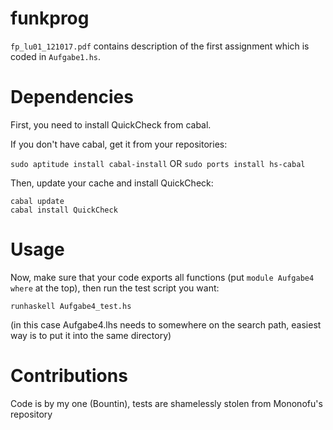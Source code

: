 funkprog
========

``fp_lu01_121017.pdf`` contains description of the first assignment which is coded in ``Aufgabe1.hs``.


Dependencies
============

First, you need to install QuickCheck from cabal.

If you don't have cabal, get it from your repositories:

```sudo aptitude install cabal-install``` OR ```sudo ports install hs-cabal```

Then, update your cache and install QuickCheck:

```
cabal update
cabal install QuickCheck
```

Usage
=====

Now, make sure that your code exports all functions (put `module Aufgabe4 where` at the top), then run the test script you want:

```
runhaskell Aufgabe4_test.hs
```

(in this case Aufgabe4.lhs needs to somewhere on the search path, easiest way is to put it into the same directory)


Contributions
=============

Code is by my one (Bountin), tests are shamelessly stolen from Mononofu's repository
